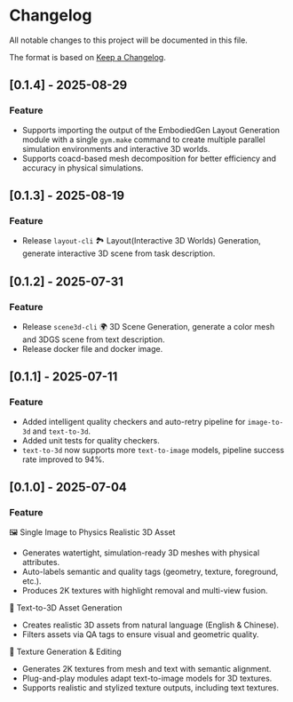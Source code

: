 # Changelog

All notable changes to this project will be documented in this file.

The format is based on [Keep a Changelog](http://keepachangelog.com/en/1.0.0).

## [0.1.4] - 2025-08-29
### Feature
- Supports importing the output of the EmbodiedGen Layout Generation module with a single `gym.make` command to create multiple parallel simulation environments and interactive 3D worlds.
- Supports coacd-based mesh decomposition for better efficiency and accuracy in physical simulations.

## [0.1.3] - 2025-08-19
### Feature
- Release `layout-cli` 🏞️ Layout(Interactive 3D Worlds) Generation, generate interactive 3D scene from task description.


## [0.1.2] - 2025-07-31
### Feature
- Release `scene3d-cli` 🌍 3D Scene Generation, generate a color mesh and 3DGS scene from text description.
- Release docker file and docker image.


## [0.1.1] - 2025-07-11
### Feature
- Added intelligent quality checkers and auto-retry pipeline for `image-to-3d` and `text-to-3d`.
- Added unit tests for quality checkers.
- `text-to-3d` now supports more `text-to-image` models, pipeline success rate improved to 94%.

## [0.1.0] - 2025-07-04
### Feature
🖼️ Single Image to Physics Realistic 3D Asset
- Generates watertight, simulation-ready 3D meshes with physical attributes.
- Auto-labels semantic and quality tags (geometry, texture, foreground, etc.).
- Produces 2K textures with highlight removal and multi-view fusion.

📝 Text-to-3D Asset Generation
- Creates realistic 3D assets from natural language (English & Chinese).
- Filters assets via QA tags to ensure visual and geometric quality.

🎨 Texture Generation & Editing
- Generates 2K textures from mesh and text with semantic alignment.
- Plug-and-play modules adapt text-to-image models for 3D textures.
- Supports realistic and stylized texture outputs, including text textures.


